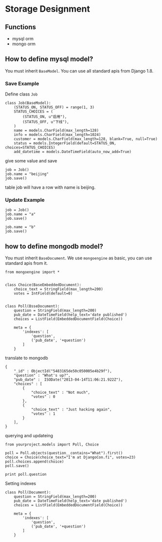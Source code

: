# Storage Designment

## Functions

- mysql orm
- mongo orm


## How to define mysql model?

You must inherit `BaseModel`. You can use all standard apis from Django 1.8.

### Save Example

Define class `Job`

    class Job(BaseModel):
        (STATUS_ON, STATUS_OFF) = range(1, 3)
	    STATUS_CHOICES = (
	        (STATUS_ON, u"启用"),
	        (STATUS_OFF, u"下线"),
	    )
	    name = models.CharField(max_length=128)
	    info = models.CharField(max_length=1024)
	    customer = models.CharField(max_length=128, blank=True, null=True)
	    status = models.IntegerField(default=STATUS_ON, choices=STATUS_CHOICES)
	    add_datetime = models.DateTimeField(auto_now_add=True)


give some value and save
    
    job = Job()
    job.name = "beijing"
    job.save()
    
table job will have a row with name is beijing.


### Update Example

    job = Job()
    job.name = "a"
    job.save()
    
    job.name = "b"
    job.save()



## how to define mongodb model?

You must inherit `BaseDocument`. We use `mongoengine` as basic, you can use standard apis from it.

    from mongoengine import *
    
    
	class Choice(BaseEmbeddedDocument):
	    choice_text = StringField(max_length=200)
	    votes = IntField(default=0)
	    
    
	class Poll(BsseDocument):
	    question = StringField(max_length=200)
	    pub_date = DateTimeField(help_text='date published')
	    choices = ListField(EmbeddedDocumentField(Choice))
	
	    meta = {
	        'indexes': [
	            'question', 
	            ('pub_date', '+question')
	        ]
	    }
	    
translate to mongodb

	{
	    "_id" : ObjectId("5483165de50c050005e4b29f"),
	    "question" : "What's up?",
	    "pub_date" :  ISODate("2013-04-14T11:06:21.922Z"),
	    "choices" : [
	        {
	            "choice_text" : "Not much",
	            "votes" : 0
	        },
	        {
	            "choice_text" : "Just hacking again",
	            "votes" : 1
	        }
	    ],
	}
	    

querying and updateing
	
	from yourproject.models import Poll, Choice
	
	poll = Poll.objects(question__contains="What").first()
	choice = Choice(choice_text="I'm at DjangoCon.fi", votes=23)
	poll.choices.append(choice)
	poll.save()
	
	print poll.question

Setting indexes

	class Poll(Document):
	    question = StringField(max_length=200)
	    pub_date = DateTimeField(help_text='date published')
	    choices = ListField(EmbeddedDocumentField(Choice))
	
	    meta = {
	        'indexes': [
	            'question', 
	            ('pub_date', '+question')
	        ]
	    }
